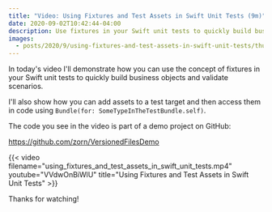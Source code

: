 ```yaml
---
title: "Video: Using Fixtures and Test Assets in Swift Unit Tests (9m)"
date: 2020-09-02T10:42:44-04:00
description: Use fixtures in your Swift unit tests to quickly build business objects and validate scenarios.
images:
  - posts/2020/9/using-fixtures-and-test-assets-in-swift-unit-tests/thumb.jpeg
---
```


In today's video I'll demonstrate how you can use the concept of fixtures in your Swift unit tests to quickly build business objects and validate scenarios.

I'll also show how you can add assets to a test target and then access them in code using `Bundle(for: SomeTypeInTheTestBundle.self)`.

The code you see in the video is part of a demo project on GitHub:

https://github.com/zorn/VersionedFilesDemo

{{< video filename="using_fixtures_and_test_assets_in_swift_unit_tests.mp4" youtube="VVdwOnBiWlU" title="Using Fixtures and Test Assets in Swift Unit Tests" >}}

Thanks for watching!
